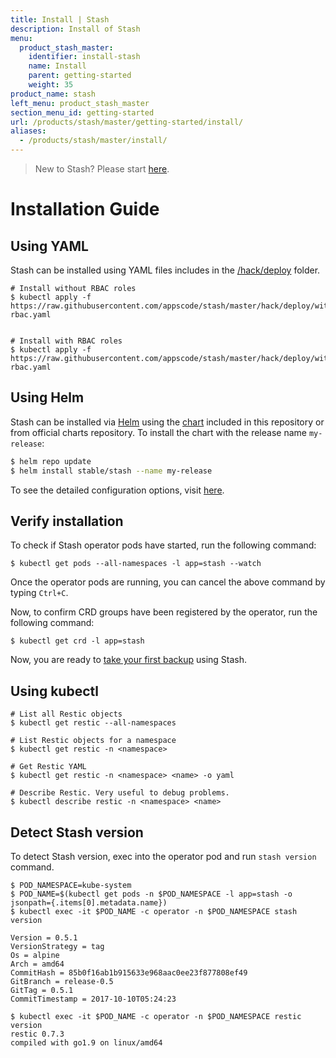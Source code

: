 ```yaml
---
title: Install | Stash
description: Install of Stash
menu:
  product_stash_master:
    identifier: install-stash
    name: Install
    parent: getting-started
    weight: 35
product_name: stash
left_menu: product_stash_master
section_menu_id: getting-started
url: /products/stash/master/getting-started/install/
aliases:
  - /products/stash/master/install/
---
```


> New to Stash? Please start [here](/docs/tutorial.md).

# Installation Guide

## Using YAML
Stash can be installed using YAML files includes in the [/hack/deploy](/hack/deploy) folder.

```console
# Install without RBAC roles
$ kubectl apply -f https://raw.githubusercontent.com/appscode/stash/master/hack/deploy/without-rbac.yaml


# Install with RBAC roles
$ kubectl apply -f https://raw.githubusercontent.com/appscode/stash/master/hack/deploy/with-rbac.yaml
```

## Using Helm
Stash can be installed via [Helm](https://helm.sh/) using the [chart](/chart/stable/stash) included in this repository or from official charts repository. To install the chart with the release name `my-release`:
```bash
$ helm repo update
$ helm install stable/stash --name my-release
```
To see the detailed configuration options, visit [here](/chart/stable/stash/README.md).


## Verify installation
To check if Stash operator pods have started, run the following command:
```console
$ kubectl get pods --all-namespaces -l app=stash --watch
```

Once the operator pods are running, you can cancel the above command by typing `Ctrl+C`.

Now, to confirm CRD groups have been registered by the operator, run the following command:
```console
$ kubectl get crd -l app=stash
```

Now, you are ready to [take your first backup](/docs/tutorial.md) using Stash.


## Using kubectl
```console
# List all Restic objects
$ kubectl get restic --all-namespaces

# List Restic objects for a namespace
$ kubectl get restic -n <namespace>

# Get Restic YAML
$ kubectl get restic -n <namespace> <name> -o yaml

# Describe Restic. Very useful to debug problems.
$ kubectl describe restic -n <namespace> <name>
```


## Detect Stash version
To detect Stash version, exec into the operator pod and run `stash version` command.

```console
$ POD_NAMESPACE=kube-system
$ POD_NAME=$(kubectl get pods -n $POD_NAMESPACE -l app=stash -o jsonpath={.items[0].metadata.name})
$ kubectl exec -it $POD_NAME -c operator -n $POD_NAMESPACE stash version

Version = 0.5.1
VersionStrategy = tag
Os = alpine
Arch = amd64
CommitHash = 85b0f16ab1b915633e968aac0ee23f877808ef49
GitBranch = release-0.5
GitTag = 0.5.1
CommitTimestamp = 2017-10-10T05:24:23

$ kubectl exec -it $POD_NAME -c operator -n $POD_NAMESPACE restic version
restic 0.7.3
compiled with go1.9 on linux/amd64
```
